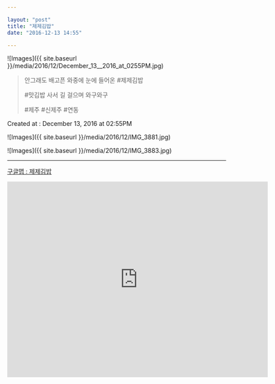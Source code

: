 ```yaml
---

layout: "post"  
title: "제제김밥"  
date: "2016-12-13 14:55"

---
```


![Images]({{ site.baseurl }}/media/2016/12/December_13__2016_at_0255PM.jpg)

> 안그래도 배고픈 와중에 눈에 들어온 #제제김밥
>
> \#맛김밥 사서 길 걸으며 와구와구
>
> \#제주 #신제주 #연동

Created at : December 13, 2016 at 02:55PM

![Images]({{ site.baseurl }}/media/2016/12/IMG_3881.jpg)

![Images]({{ site.baseurl }}/media/2016/12/IMG_3883.jpg)

---

[구글맵 : 제제김밥](https://goo.gl/maps/LfUXvffYMuw)

<iframe src="https://www.google.com/maps/embed?pb=!1m18!1m12!1m3!1d3327.627424074459!2d126.48259331488195!3d33.48504965485386!2m3!1f0!2f0!3f0!3m2!1i1024!2i768!4f13.1!3m3!1m2!1s0x350cfb00b42a8653%3A0x75e750cc758de3b2!2z7KCc7KCc6rmA67Cl!5e0!3m2!1sko!2skr!4v1482201672036" width="600" height="450" frameborder="0" style="border:0" allowfullscreen></iframe>
